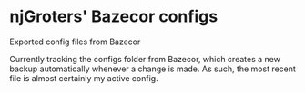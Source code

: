 # njGroters' Bazecor configs
Exported config files from Bazecor

Currently tracking the configs folder from Bazecor, which creates a new backup automatically whenever a change is made. As such, the most recent file is almost certainly my active config.
